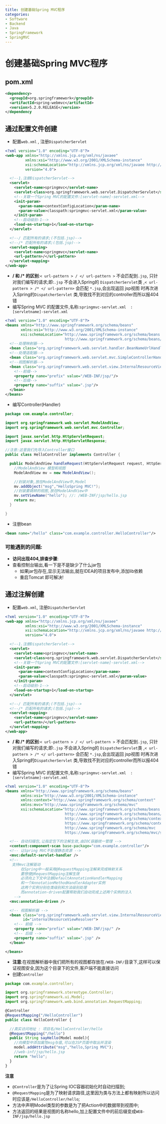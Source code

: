 ```yaml
---
title: 创建基础Spring MVC程序
categories:
- Software
- Backend
- Java
- SpringFramework
- SpringMVC
---
```

# 创建基础Spring MVC程序

## pom.xml

```xml
<dependency>
  <groupId>org.springframework</groupId>
  <artifactId>spring-webmvc</artifactId>
  <version>5.2.0.RELEASE</version>
</dependency
```

## 通过配置文件创建

- 配置`web.xml`  , 注册`DispatcherServlet`

```xml
<?xml version="1.0" encoding="UTF-8"?>
<web-app xmlns="http://xmlns.jcp.org/xml/ns/javaee"
         xmlns:xsi="http://www.w3.org/2001/XMLSchema-instance"
         xsi:schemaLocation="http://xmlns.jcp.org/xml/ns/javaee http://xmlns.jcp.org/xml/ns/javaee/web-app_4_0.xsd"
         version="4.0">

  <!--1.注册DispatcherServlet-->
  <servlet>
    <servlet-name>springmvc</servlet-name>
    <servlet-class>org.springframework.web.servlet.DispatcherServlet</servlet-class>
    <!--关联一个Spring MVC的配置文件:[servlet-name]-servlet.xml-->
    <init-param>
      <param-name>contextConfigLocation</param-name>
      <param-value>classpath:springmvc-servlet.xml</param-value>
    </init-param>
    <!--启动级别-1-->
    <load-on-startup>1</load-on-startup>
  </servlet>

  <!--/ 匹配所有的请求;(不包括.jsp)-->
  <!--/* 匹配所有的请求;(包括.jsp)-->
  <servlet-mapping>
    <servlet-name>springmvc</servlet-name>
    <url-pattern>/</url-pattern>
  </servlet-mapping>
</web-app>
```

- **/ 和 /\* 的区别**:`< url-pattern > / </ url-pattern >` 不会匹配到`.jsp`, 只针对我们编写的请求;即:`.jsp` 不会进入Spring的 `DispatcherServlet`类 ,`< url-pattern > /* </ url-pattern>` 会匹配 `*.jsp`,会出现返回 jsp视图 时再次进入Spring的`DispatcherServlet` 类,导致找不到对应的controller而所以报404错
- 编写Spring MVC 的配置文件,名称:`springmvc-servlet.xml  : [servletname]-servlet.xml`

```xml
<?xml version="1.0" encoding="UTF-8"?>
<beans xmlns="http://www.springframework.org/schema/beans"
       xmlns:xsi="http://www.w3.org/2001/XMLSchema-instance"
       xsi:schemaLocation="http://www.springframework.org/schema/beans
                           http://www.springframework.org/schema/beans/spring-beans.xsd">
  <!--处理映射器-->
  <bean class="org.springframework.web.servlet.handler.BeanNameUrlHandlerMapping"/>
  <!--处理适配器-->
  <bean class="org.springframework.web.servlet.mvc.SimpleControllerHandlerAdapter"/>
  <!--视图解析器-->
  <bean class="org.springframework.web.servlet.view.InternalResourceViewResolver" name="InternalResourceViewResolver">
    <!--前缀-->
    <property name="prefix" value="/WEB-INF/jsp/"/>
    <!--后缀-->
    <property name="suffix" value=".jsp"/>
  </bean>
</beans>
```

- 编写Controller(Handler)

```java
package com.example.controller;

import org.springframework.web.servlet.ModelAndView;
import org.springframework.web.servlet.mvc.Controller;

import javax.servlet.http.HttpServletRequest;
import javax.servlet.http.HttpServletResponse;

//注意:这里我们先导入Controller接口
public class HelloController implements Controller {

  public ModelAndView handleRequest(HttpServletRequest request, HttpServletResponse response) throws Exception {
    //ModelAndView 模型和视图
    ModelAndView mv = new ModelAndView();

    //封装对象,放在ModelAndView中,Model
    mv.addObject("msg","HelloSpring MVC!");
    //封装要跳转的视图,放在ModelAndView中
    mv.setViewName("hello"); //: /WEB-INF/jsp/hello.jsp
    return mv;
  }

}
```

- 注册bean

```xml
<bean name="/hello" class="com.example.controller.HelloController"/>
```

### 可能遇到的问题:

- **访问出现404,排查步骤**:
- 查看控制台输出,看一下是不是缺少了什么jar包
    - 如果jar包存在,显示无法输出,就在IDEA的项目发布中,添加lib依赖
    - 重启Tomcat 即可解决!

## 通过注解创建

- 配置`web.xml`, 注册`DispatcherServlet`

```xml
<?xml version="1.0" encoding="UTF-8"?>
<web-app xmlns="http://xmlns.jcp.org/xml/ns/javaee"
         xmlns:xsi="http://www.w3.org/2001/XMLSchema-instance"
         xsi:schemaLocation="http://xmlns.jcp.org/xml/ns/javaee http://xmlns.jcp.org/xml/ns/javaee/web-app_4_0.xsd"
         version="4.0">

  <!--1.注册DispatcherServlet-->
  <servlet>
    <servlet-name>springmvc</servlet-name>
    <servlet-class>org.springframework.web.servlet.DispatcherServlet</servlet-class>
    <!--关联一个Spring MVC的配置文件:[servlet-name]-servlet.xml-->
    <init-param>
      <param-name>contextConfigLocation</param-name>
      <param-value>classpath:springmvc-servlet.xml</param-value>
    </init-param>
    <!--启动级别-1-->
    <load-on-startup>1</load-on-startup>
  </servlet>

  <!--/ 匹配所有的请求;(不包括.jsp)-->
  <!--/* 匹配所有的请求;(包括.jsp)-->
  <servlet-mapping>
    <servlet-name>springmvc</servlet-name>
    <url-pattern>/</url-pattern>
  </servlet-mapping>
</web-app>
```

- **/ 和 /\* 的区别**:`< url-pattern > / </ url-pattern >` 不会匹配到`.jsp`, 只针对我们编写的请求;即:`.jsp` 不会进入Spring的 `DispatcherServlet`类 ,`< url-pattern > /* </ url-pattern>` 会匹配 `*.jsp`,会出现返回 jsp视图 时再次进入Spring的`DispatcherServlet` 类,导致找不到对应的controller而所以报404错
- 编写Spring MVC 的配置文件,名称:`springmvc-servlet.xml  : [servletname]-servlet.xml`

```xml
<?xml version="1.0" encoding="UTF-8"?>
<beans xmlns="http://www.springframework.org/schema/beans"
       xmlns:xsi="http://www.w3.org/2001/XMLSchema-instance"
       xmlns:context="http://www.springframework.org/schema/context"
       xmlns:mvc="http://www.springframework.org/schema/mvc"
       xsi:schemaLocation="http://www.springframework.org/schema/beans
                           http://www.springframework.org/schema/beans/spring-beans.xsd
                           http://www.springframework.org/schema/context
                           https://www.springframework.org/schema/context/spring-context.xsd
                           http://www.springframework.org/schema/mvc
                           https://www.springframework.org/schema/mvc/spring-mvc.xsd">

  <!-- 自动扫描包,让指定包下的注解生效,由IOC容器统一管理 -->
  <context:component-scan base-package="com.example.controller"/>
  <!-- 让Spring MVC不处理静态资源 -->
  <mvc:default-servlet-handler />
  <!--
   支持mvc注解驱动
       在Spring中一般采用@RequestMapping注解来完成映射关系
       要想使@RequestMapping注解生效
       必须向上下文中注册DefaultAnnotationHandlerMapping
       和一个AnnotationMethodHandlerAdapter实例
       这两个实例分别在类级别和方法级别处理
       而annotation-driven配置帮助我们自动完成上述两个实例的注入
    -->
  <mvc:annotation-driven />

  <!-- 视图解析器 -->
  <bean class="org.springframework.web.servlet.view.InternalResourceViewResolver"
        id="internalResourceViewResolver">
    <!-- 前缀 -->
    <property name="prefix" value="/WEB-INF/jsp/" />
    <!-- 后缀 -->
    <property name="suffix" value=".jsp" />
  </bean>

</beans>
```

- **注意**:在视图解析器中我们把所有的视图都存放在`/WEB-INF/`目录下,这样可以保证视图安全,因为这个目录下的文件,客户端不能直接访问
- 创建`Controller`

```js
package com.example.controller;

import org.springframework.stereotype.Controller;
import org.springframework.ui.Model;
import org.springframework.web.bind.annotation.RequestMapping;

@Controller
@RequestMapping("/HelloController")
public class HelloController {

  //真实访问地址 : 项目名/HelloController/hello
  @RequestMapping("/hello")
  public String sayHello(Model model){
    //向模型中添加属性msg与值,可以在JSP页面中取出并渲染
    model.addAttribute("msg","hello,Spring MVC");
    //web-inf/jsp/hello.jsp
    return "hello";
  }
}
```

**注意**

- `@Controller`是为了让Spring IOC容器初始化时自动扫描到;
- `@RequestMapping`是为了映射请求路径,这里因为类与方法上都有映射所以访问时应该是`/HelloController/hello`;
- 方法中声明Model类型的参数是为了把Action中的数据带到视图中;
- 方法返回的结果是视图的名称hello,加上配置文件中的前后缀变成`WEB-INF/jsp/hello.jsp`